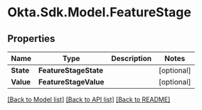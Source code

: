 # Okta.Sdk.Model.FeatureStage
## Properties

Name | Type | Description | Notes
------------ | ------------- | ------------- | -------------
**State** | **FeatureStageState** |  | [optional] 
**Value** | **FeatureStageValue** |  | [optional] 

[[Back to Model list]](../README.md#documentation-for-models) [[Back to API list]](../README.md#documentation-for-api-endpoints) [[Back to README]](../README.md)


